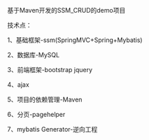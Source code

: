 基于Maven开发的SSM_CRUD的demo项目

技术点：

1、基础框架-ssm(SpringMVC+Spring+Mybatis)

2、数据库-MySQL

3、前端框架-bootstrap jquery

4、ajax

5、项目的依赖管理-Maven

6、分页-pagehelper

7、mybatis Generator-逆向工程
